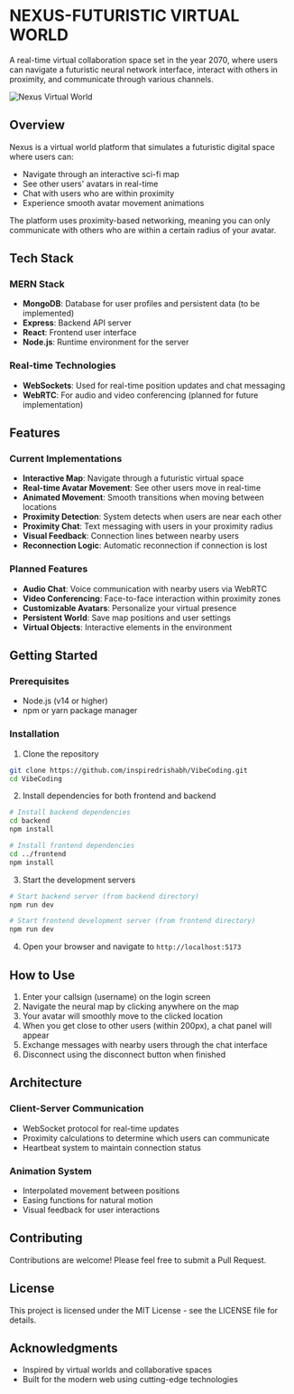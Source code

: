 # NEXUS-FUTURISTIC VIRTUAL WORLD

A real-time virtual collaboration space set in the year 2070, where users can navigate a futuristic neural network interface, interact with others in proximity, and communicate through various channels.

![Nexus Virtual World](https://res.cloudinary.com/dlzkqms1c/image/upload/v1756550405/Screenshot_2025-08-30_at_4.07.57_PM_e1ddq3.png)

## Overview

Nexus is a virtual world platform that simulates a futuristic digital space where users can:

- Navigate through an interactive sci-fi map
- See other users' avatars in real-time
- Chat with users who are within proximity
- Experience smooth avatar movement animations

The platform uses proximity-based networking, meaning you can only communicate with others who are within a certain radius of your avatar.

## Tech Stack

### MERN Stack

- **MongoDB**: Database for user profiles and persistent data (to be implemented)
- **Express**: Backend API server
- **React**: Frontend user interface
- **Node.js**: Runtime environment for the server

### Real-time Technologies

- **WebSockets**: Used for real-time position updates and chat messaging
- **WebRTC**: For audio and video conferencing (planned for future implementation)

## Features

### Current Implementations

- **Interactive Map**: Navigate through a futuristic virtual space
- **Real-time Avatar Movement**: See other users move in real-time
- **Animated Movement**: Smooth transitions when moving between locations
- **Proximity Detection**: System detects when users are near each other
- **Proximity Chat**: Text messaging with users in your proximity radius
- **Visual Feedback**: Connection lines between nearby users
- **Reconnection Logic**: Automatic reconnection if connection is lost

### Planned Features

- **Audio Chat**: Voice communication with nearby users via WebRTC
- **Video Conferencing**: Face-to-face interaction within proximity zones
- **Customizable Avatars**: Personalize your virtual presence
- **Persistent World**: Save map positions and user settings
- **Virtual Objects**: Interactive elements in the environment

## Getting Started

### Prerequisites

- Node.js (v14 or higher)
- npm or yarn package manager

### Installation

1. Clone the repository

```bash
git clone https://github.com/inspiredrishabh/VibeCoding.git
cd VibeCoding
```

2. Install dependencies for both frontend and backend

```bash
# Install backend dependencies
cd backend
npm install

# Install frontend dependencies
cd ../frontend
npm install
```

3. Start the development servers

```bash
# Start backend server (from backend directory)
npm run dev

# Start frontend development server (from frontend directory)
npm run dev
```

4. Open your browser and navigate to `http://localhost:5173`

## How to Use

1. Enter your callsign (username) on the login screen
2. Navigate the neural map by clicking anywhere on the map
3. Your avatar will smoothly move to the clicked location
4. When you get close to other users (within 200px), a chat panel will appear
5. Exchange messages with nearby users through the chat interface
6. Disconnect using the disconnect button when finished

## Architecture

### Client-Server Communication

- WebSocket protocol for real-time updates
- Proximity calculations to determine which users can communicate
- Heartbeat system to maintain connection status

### Animation System

- Interpolated movement between positions
- Easing functions for natural motion
- Visual feedback for user interactions

## Contributing

Contributions are welcome! Please feel free to submit a Pull Request.

## License

This project is licensed under the MIT License - see the LICENSE file for details.

## Acknowledgments

- Inspired by virtual worlds and collaborative spaces
- Built for the modern web using cutting-edge technologies

